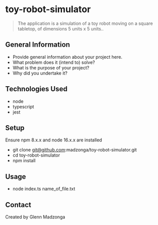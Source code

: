 # toy-robot-simulator

> The application is a simulation of a toy robot moving on a square tabletop, of dimensions 5 units x 5 units..


## General Information
- Provide general information about your project here.
- What problem does it (intend to) solve?
- What is the purpose of your project?
- Why did you undertake it?
<!-- You don't have to answer all the questions - just the ones relevant to your project. -->


## Technologies Used
- node
- typescript
- jest


## Setup
Ensure npm 8.x.x and node 16.x.x are installed
- git clone git@github.com:madzonga/toy-robot-simulator.git
- cd toy-robot-simulator
- npm install


## Usage
- node index.ts name_of_file.txt


## Contact
Created by Glenn Madzonga
